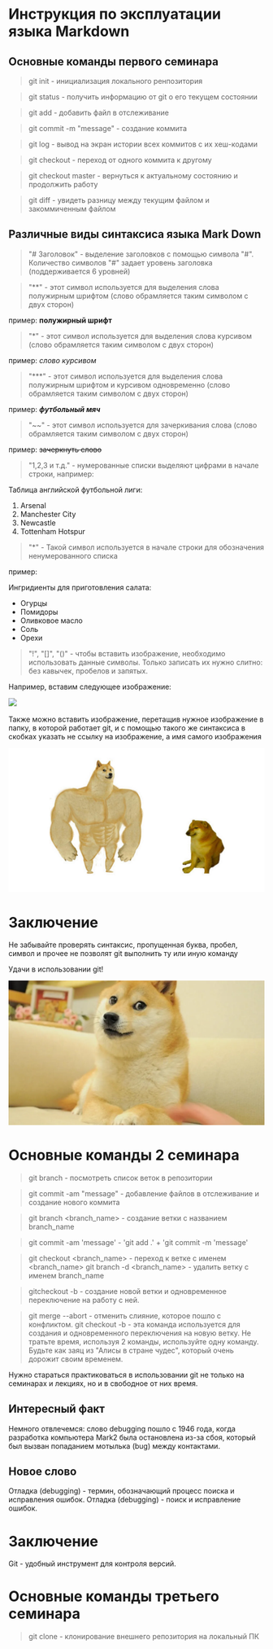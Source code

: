# Инструкция по эксплуатации языка Markdown

## Основные команды первого семинара

> git init - инициализация локального ренпозитория

> git status - получить информацию от git о его текущем состоянии

> git add - добавить файл в отслеживание

> git commit -m "message" - создание коммита

> git log - вывод на экран истории всех коммитов с их хеш-кодами

> git checkout - переход от одного коммита к другому

> git checkout master - вернуться к актуальному состоянию и продолжить работу

> git diff - увидеть разницу между текущим файлом и закоммиченным файлом

## Различные виды синтаксиса языка Mark Down

> "# Заголовок" - выделение заголовков с помощью символа "#". Количество символов "#" задает уровень заголовка (поддерживается 6 уровней)

> "**" - этот символ используется для выделения слова полужирным шрифтом (слово обрамляется таким символом с двух сторон)

пример: **полужирный шрифт**

> "*" - этот символ используется для выделения слова курсивом (слово обрамляется таким символом с двух сторон)

пример: *слово курсивом*

> "***" - этот символ используется для выделения слова полужирным шрифтом и курсивом одновременно (слово обрамляется таким символом с двух сторон)

пример: ***футбольный мяч***

> "~~" - этот символ используется для зачеркивания слова (слово обрамляется таким символом с двух сторон)

пример: ~~зачеркнуть слово~~

> "1,2,3 и т.д." - нумерованные списки выделяют цифрами в начале строки, например:

Таблица английской футбольной лиги:

1. Arsenal
2. Manchester City
3. Newcastle
4. Tottenham Hotspur

> "*" - Такой символ используется в начале строки для обозначения ненумерованного списка

пример:

Ингридиенты для приготовления салата:

* Огурцы
* Помидоры
* Оливковое масло
* Соль
* Орехи

> "!", "[]", "()" - чтобы вставить изображение, необходимо использовать данные символы. Только записать их нужно слитно: без кавычек, пробелов и запятых.

Например, вставим следующее изображение:

![](https://medialeaks.ru/wp-content/uploads/2020/05/94d-369x500.jpg)

Также можно вставить изображение, перетащив нужное изображение в папку, в которой работает git, и с помощью такого же синтаксиса в скобках указать не ссылку на изображение, а имя самого изображения

![](dogs.jpg)

# Заключение

Не забывайте проверять синтаксис, пропущенная буква, пробел, символ и прочее не позволят git выполнить ту или иную команду

Удачи в использовании git!

![](Doggo.webp)

# Основные команды 2 семинара

> git branch - посмотреть список веток в репозитории

> git commit -am "message" - добавление файлов в отслеживание и создание нового коммита

> git branch <branch_name> - создание ветки с названием branch_name

> git commit -am 'message' - 'git add .' + 'git commit -m 'message'

> git checkout <branch_name> - переход к ветке с именем <branch_name>
> git branch -d <branch_name> - удалить ветку с именем branch_name

> gitcheckout -b - создание новой ветки и одновременное переключение на работу с ней.

> git merge --abort - отменить слияние, которое пошло с конфликтом.
> git checkout -b - эта команда используется для создания и одновременного переключения на новую ветку. Не тратьте время, используя 2 команды, используйте одну команду. Будьте как заяц из "Алисы в стране чудес", который очень дорожит своим временем.

Нужно стараться практиковаться в использовании git не только на семинарах и лекциях, но и в свободное от них время.

## Интересный факт

Немного отвлечемся: слово debugging пошло с 1946 года, когда разработка компьютера Mark2 была остановлена из-за сбоя, который был вызван попаданием мотылька (bug) между контактами.

## Новое слово

Отладка (debugging) - термин, обозначающий процесс поиска и исправления ошибок.
Отладка (debugging) - поиск и исправление ошибок.

# Заключение

Git - удобный инструмент для контроля версий.

# Основные команды третьего семинара

> git clone <url> - клонирование внешнего репозитория на локальный ПК